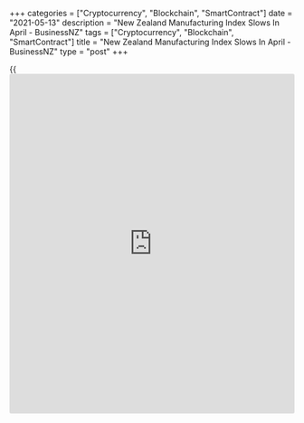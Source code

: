 +++
categories = ["Cryptocurrency", "Blockchain", "SmartContract"]
date = "2021-05-13"
description = "New Zealand Manufacturing Index Slows In April - BusinessNZ"
tags = ["Cryptocurrency", "Blockchain", "SmartContract"]
title = "New Zealand Manufacturing Index Slows In April - BusinessNZ"
type = "post"
+++

{{<iframe id="large-banner" src="https://www.bounty.group/#slide=15.0" width="100%" height="600" scrolling="no" style="border: 0px solid rgb(216, 221, 230); border-radius: 3px;">}}

The manufacturing sector in New Zealand continued to expand in April,
albeit at a slower pace, the latest survey from BusinessNZ revealed on
Friday with a Performance of Manufacturing Index score of 58.4.

That's down from 63.6 in March, although it remains well above the boom-
or-bust line of 50 that separates expansion from contraction.

Individually, production (64.5), employment (52.7), new orders (60.9),
finished stocks (55.2) and deliveries (52.4) all were in expansion
territory.

"Firms' commentary to April's PMI noted improving conditions
internationally, in addition to many global PMIs clearly pointing to
economic activity expanding strongly in significant portions of the
world right now," BNZ Senior Economist Craig Ebert said.

For comments and feedback [contact](https://www.playgroundfx.com/contact/): editorial@rtt[news](https://www.letsplayfx.com/blog/forex-news-website/).com

[Economic News][1]

 **What parts of the world are seeing the best (and worst) economic
performances lately? Click[here][2] to check out our [Econ Scorecard][2]
and find out! See up-to-the-moment [ranking](https://www.playgroundfx.com/blog/crypto-exchange-ranking/)s for the best and worst
performers in [GDP][3], [unemployment rate][4], [inflation][5] and much
more.**

   1. www.rtt[news](https://www.letsplayfx.com/blog/forex-news-website/).com/Content/EconomicNews.aspx
   2. www.rtt[news](https://www.letsplayfx.com/blog/forex-news-website/).com/economic-scorecard/world-rank/industrial-production/highest-performance.aspx
   3. www.rtt[news](https://www.letsplayfx.com/blog/forex-news-website/).com/economic-scorecard/world-rank/GDP/highest-performance.aspx
   4. www.rtt[news](https://www.letsplayfx.com/blog/forex-news-website/).com/economic-scorecard/world-rank/unemployment-rate/lowest-performance.aspx
   5. www.rtt[news](https://www.letsplayfx.com/blog/forex-news-website/).com/economic-scorecard/world-rank/CPI/highest-performance.aspx